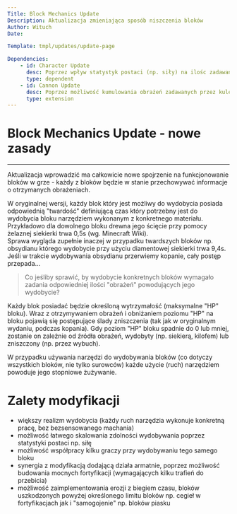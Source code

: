 ```yaml
---
Title: Block Mechanics Update
Description: Aktualizacja zmieniająca sposób niszczenia bloków
Author: Wituch
Date:

Template: tmpl/updates/update-page

Dependencies:
    - id: Character Update
      desc: Poprzez wpływ statystyk postaci (np. siły) na ilośc zadawanych "obrażen" - analogicznie silniejsza postać gracza uderza z większą siłą
      type: dependent
    - id: Cannon Update
      desc: Poprzez możliwość kumulowania obrażeń zadawanych przez kule armatnie
      type: extension
---
```


# Block Mechanics Update - nowe zasady
-----

Aktualizacja wprowadzić ma całkowicie nowe spojrzenie na funkcjonowanie bloków w grze - każdy z bloków będzie w stanie przechowywać informacje o otrzymanych obrażeniach.

W oryginalnej wersji, każdy blok który jest możliwy do wydobycia posiada odpowiednią "twardość" definiującą czas który potrzebny jest do wydobycia bloku narzędziem wykonanym z konkretnego materiału.  Przykładowo dla dowolnego bloku drewna jego ścięcie przy pomocy żelaznej siekierki trwa 0,5s (wg. Minecraft Wiki).  
Sprawa wygląda zupełnie inaczej w przypadku twardszych bloków np. obsydianu którego wydobycie przy użyciu diamentowej siekierki trwa 9,4s. Jeśli w trakcie wydobywania obsydianu przerwiemy kopanie, cały postęp przepada...

> Co jeśliby sprawić, by wydobycie konkretnych bloków wymagało zadania odpowiedniej ilości "obrażeń" powodujących jego wydobycie?

Każdy blok posiadać będzie określoną wytrzymałość (maksymalne "HP" bloku). Wraz z otrzymywaniem obrażeń i obniżaniem poziomu "HP" na bloku pojawią się postępujące ślady zniszczenia (tak jak w oryginalnym wydaniu, podczas kopania). Gdy poziom "HP" bloku spadnie do 0 lub mniej, zostanie on zależnie od źródła obrażeń, wydobyty (np. siekierą, kilofem) lub zniszczony (np. przez wybuch).

W przypadku używania narzędzi do wydobywania bloków (co dotyczy wszystkich bloków, nie tylko surowców) każde użycie (ruch) narzędziem powoduje jego stopniowe żużywanie.


# Zalety modyfikacji
 - większy realizm wydobycia (każdy ruch narzędzia wykonuje konkretną pracę, bez bezsensowanego machania)
 - możliwość łatwego skalowania zdolności wydobywania poprzez statystyki postaci np. siłę
 - możliwość współpracy kilku graczy przy wydobywaniu tego samego bloku
 - synergia z modyfikacją dodającą działa armatnie, poprzez możliwość budowania mocnych fortyfikacji (wymagających kilku trafień do przebicia)
 - możliwość zaimplementowania erozji z biegiem czasu, bloków uszkodzonych powyżej określonego limitu bloków np. cegieł w fortyfikacjach jak i "samogojenie" np. bloków piasku
